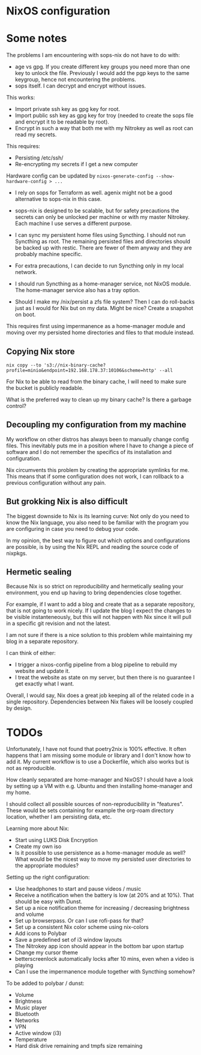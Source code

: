 # NixOS configuration

# Some notes

The problems I am encountering with sops-nix do not have to do with:
- age vs gpg. If you create different key groups you need more than one key to unlock the file.
Previously I would add the pgp keys to the same keygroup, hence not encountering the problems.
- sops itself. I can decrypt and encrypt without issues.

This works:
- Import private ssh key as gpg key for root.
- Import public ssh key as gpg key for troy (needed to create the sops file and encrypt it to be readable by root).
- Encrypt in such a way that both me with my Nitrokey as well as root can read my secrets.

This requires:
- Persisting /etc/ssh/
- Re-encrypting my secrets if I get a new computer

Hardware config can be updated by `nixos-generate-config --show-hardware-config > ...`

- I rely on sops for Terraform as well. agenix might not be a good alternative to sops-nix in this case.
- sops-nix is designed to be scalable, but for safety precautions the secrets can only be unlocked per machine or with my master Nitrokey. Each machine I use serves a different purpose.

- I can sync my persistent home files using Syncthing. I should not run Syncthing as root. The remaining persisted files and directories should be backed up with restic. There are fewer of them anyway and they are probably machine specific.
- For extra precautions, I can decide to run Syncthing only in my local network.
- I should run Syncthing as a home-manager service, not NixOS module. The home-manager service also has a tray option.
- Should I make my /nix/persist a zfs file system? Then I can do roll-backs just as I would for Nix but on my data. Might be nice? Create a snapshot on boot.

This requires first using impermanence as a home-manager module and moving over my persisted home directories and files to that module instead.

## Copying Nix store

`nix copy --to 's3://nix-binary-cache?profile=minio&endpoint=192.168.178.37:10106&scheme=http' --all`

For Nix to be able to read from the binary cache, I will need to make sure the bucket is publicly readable.

What is the preferred way to clean up my binary cache? Is there a garbage control?

## Decoupling my configuration from my machine

My workflow on other distros has always been to manually change config files. This inevitably puts me in a position where I have to change a piece of software and I do not remember the specifics of its installation and configuration.

Nix circumvents this problem by creating the appropriate symlinks for me. This means that if some configuration does not work, I can rollback to a previous configuration without any pain.

## But grokking Nix is also difficult

The biggest downside to Nix is its learning curve: Not only do you need to know the Nix language, you also need to be familiar with the program you are configuring in case you need to debug your code.

In my opinion, the best way to figure out which options and configurations are possible, is by using the Nix REPL and reading the source code of nixpkgs.

## Hermetic sealing

Because Nix is so strict on reproducibility and hermetically sealing your environment, you end up having to bring dependencies close together.

For example, if I want to add a blog and create that as a separate repository, that is not going to work nicely. If I update the blog I expect the changes to be visible instanteneously, but this will not happen with Nix since it will pull in a specific git revision and not the latest.

I am not sure if there is a nice solution to this problem while maintaining my blog in a separate repository.

I can think of either:
- I trigger a nixos-config pipeline from a blog pipeline to rebuild my website and update it.
- I treat the website as state on my server, but then there is no guarantee I get exactly what I want.

Overall, I would say, Nix does a great job keeping all of the related code in a single repository. Dependencies between Nix flakes will be loosely coupled by design.

# TODOs

Unfortunately, I have not found that poetry2nix is 100% effective. It often happens that I am missing some module or library and I don't know how to add it. My current workflow is to use a Dockerfile, which also works but is not as reproducible.

How cleanly separated are home-manager and NixOS? I should have a look by setting up a VM with e.g. Ubuntu and then installing home-manager and my home.

I should collect all possible sources of non-reproducibility in "features". These would be sets containing for example the org-roam directory location, whether I am persisting data, etc.

Learning more about Nix:
- Start using LUKS Disk Encryption
- Create my own iso
- Is it possible to use persistence as a home-manager module as well? What would be the nicest way to move my persisted user directories to the appropriate modules?

Setting up the right configuration:
- Use headphones to start and pause videos / music
- Receive a notification when the battery is low (at 20% and at 10%). That should be easy with Dunst.
- Set up a nice notification theme for increasing / decreasing brightness and volume
- Set up browserpass. Or can I use rofi-pass for that?
- Set up a consistent Nix color scheme using nix-colors
- Add icons to Polybar
- Save a predefined set of i3 window layouts
- The Nitrokey app icon should appear in the bottom bar upon startup
- Change my cursor theme
- betterscreenlock automatically locks after 10 mins, even when a video is playing
- Can I use the impermanence module together with Syncthing somehow?

To be added to polybar / dunst:
- Volume
- Brightness
- Music player
- Bluetooth
- Networks
- VPN
- Active window (i3)
- Temperature
- Hard disk drive remaining and tmpfs size remaining
